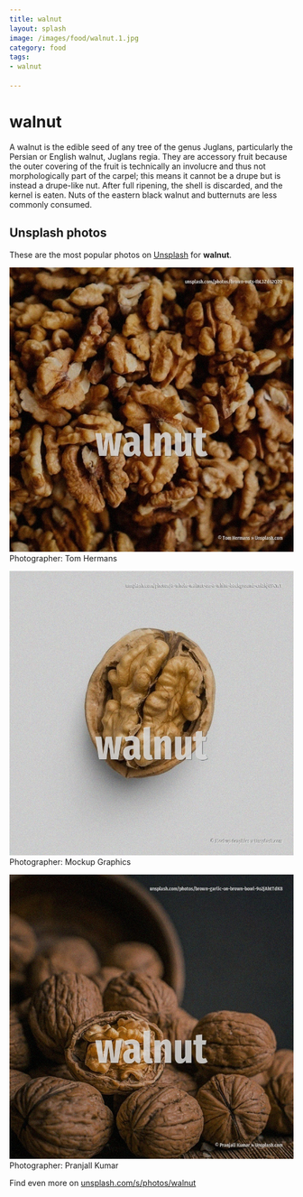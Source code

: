 ```yaml
---
title: walnut
layout: splash
image: /images/food/walnut.1.jpg
category: food
tags:
- walnut

---
```

# walnut

A walnut is the edible seed of any tree of the genus Juglans, particularly the Persian or English  walnut, Juglans regia. They are accessory fruit because the outer covering of the fruit is technically an involucre and  thus not morphologically part of the carpel; this means it cannot be a drupe but is instead a  drupe-like nut.  After full ripening, the shell is discarded, and the kernel is eaten. Nuts of the eastern black walnut  and butternuts  are less commonly consumed. 

 
## Unsplash photos
These are the most popular photos on [Unsplash](https://unsplash.com) for **walnut**.
 
![walnut](/images/food/walnut.1.jpg)
Photographer:  Tom Hermans
 
![walnut](/images/food/walnut.2.jpg)
Photographer:  Mockup Graphics
 
![walnut](/images/food/walnut.3.jpg)
Photographer:  Pranjall Kumar
 
Find even more on [unsplash.com/s/photos/walnut](https://unsplash.com/s/photos/walnut)
 
